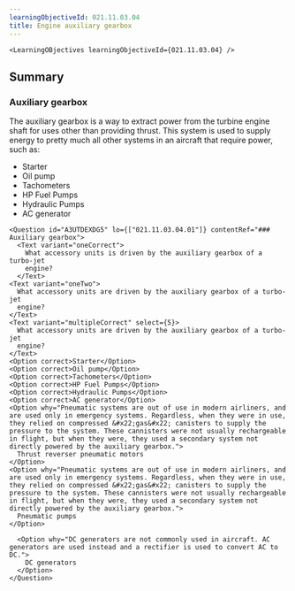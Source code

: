 ```yaml
---
learningObjectiveId: 021.11.03.04
title: Engine auxiliary gearbox
---
```


```tsx eval
<LearningOBjectives learningObjectiveId={021.11.03.04} />
```

## Summary

### Auxiliary gearbox

The auxiliary gearbox is a way to extract power from the turbine engine shaft
for uses other than providing thrust. This system is used to supply energy to
pretty much all other systems in an aircraft that require power, such as:

- Starter
- Oil pump
- Tachometers
- HP Fuel Pumps
- Hydraulic Pumps
- AC generator

```tsx
<Question id="A3UTDEXDG5" lo={["021.11.03.04.01"]} contentRef="### Auxiliary gearbox">
  <Text variant="oneCorrect">
    What accessory units is driven by the auxiliary gearbox of a turbo-jet
    engine?
  </Text>
<Text variant="oneTwo">
  What accessory units are driven by the auxiliary gearbox of a turbo-jet
  engine?
</Text>
<Text variant="multipleCorrect" select={5}>
  What accessory units are driven by the auxiliary gearbox of a turbo-jet
  engine?
</Text>
<Option correct>Starter</Option>
<Option correct>Oil pump</Option>
<Option correct>Tachometers</Option>
<Option correct>HP Fuel Pumps</Option>
<Option correct>Hydraulic Pumps</Option>
<Option correct>AC generator</Option>
<Option why="Pneumatic systems are out of use in modern airliners, and are used only in emergency systems. Regardless, when they were in use, they relied on compressed &#x22;gas&#x22; canisters to supply the pressure to the system. These cannisters were not usually rechargeable  in flight, but when they were, they used a secondary system not directly powered by the auxiliary gearbox.">
  Thrust reverser pneumatic motors
</Option>
<Option why="Pneumatic systems are out of use in modern airliners, and are used only in emergency systems. Regardless, when they were in use, they relied on compressed &#x22;gas&#x22; canisters to supply the pressure to the system. These cannisters were not usually rechargeable  in flight, but when they were, they used a secondary system not directly powered by the auxiliary gearbox.">
  Pneumatic pumps
</Option>

  <Option why="DC generators are not commonly used in aircraft. AC generators are used instead and a rectifier is used to convert AC to DC.">
    DC generators
  </Option>
</Question>
```
